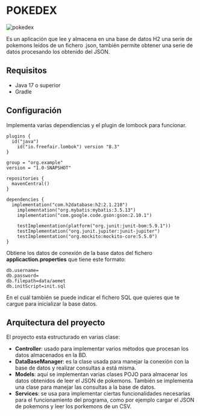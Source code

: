 # POKEDEX
![pokedex](https://camo.githubusercontent.com/7f1f1e69bef239378a28e8aca7d1d7bd0890d37a7871d01135e2d044da6e2157/68747470733a2f2f692e696d6775722e636f6d2f415975745a4f462e706e67)

Es un aplicación que lee y almacena en una base de datos H2 una serie de pokemons leídos de un fichero .json, también permite obtener una serie de datos procesando los obtenido del JSON.

## Requisitos
- Java 17 o superior
- Gradle
## Configuración
Implementa varias dependiencias y el plugin de lombock para funcionar.

    plugins {  
	  id("java")  
	    id("io.freefair.lombok") version "8.3"  
	}  
	  
	group = "org.example"  
	version = "1.0-SNAPSHOT"  
	  
	repositories {  
	  mavenCentral()  
	}  
	  
	dependencies {  
	  implementation("com.h2database:h2:2.1.210")  
	    implementation("org.mybatis:mybatis:3.5.13")  
	    implementation("com.google.code.gson:gson:2.10.1")  
	  
	    testImplementation(platform("org.junit:junit-bom:5.9.1"))  
	    testImplementation("org.junit.jupiter:junit-jupiter")  
	    testImplementation("org.mockito:mockito-core:5.5.0")  
	}

Obtiene los datos de conexión de la base datos del fichero **applicaction.properties**  que tiene este formato:

    db.username=  
	db.password=  
	db.filepath=data/aemet  
	db.initScript=init.sql

En el cuál también se puede indicar el fichero SQL que quieres que te cargue para inicializar la base datos.

## Arquitectura del proyecto
El proyecto esta estructurado en varias clase:

- **Controller**: usado para implementar varios métodos que procesan los datos almacenados en la BD.
- **DataBaseManager**: es la clase usada para manejar la conexión con la base de datos y realizar consultas a está misma.
- **Models**: aquí se implementan varias clases POJO para almacenar los datos obtenidos de leer el JSON de pokemons. También se implementa una clase para manejar las consultas a la base de datos.
- **Services**: se usa para implementar  ciertas funcionalidades necesarias para el funcionamiento del programa, como por ejemplo cargar el JSON de pokemons y leer los porkemons de un CSV.
